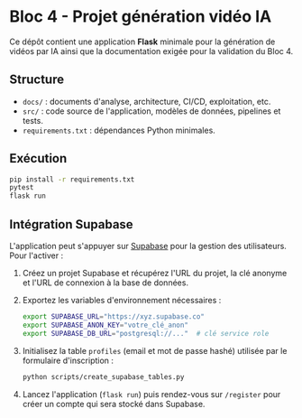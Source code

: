 # Bloc 4 - Projet génération vidéo IA

Ce dépôt contient une application **Flask** minimale pour la génération de vidéos par IA ainsi que la documentation exigée pour la validation du Bloc 4.

## Structure
- `docs/` : documents d'analyse, architecture, CI/CD, exploitation, etc.
- `src/` : code source de l'application, modèles de données, pipelines et tests.
- `requirements.txt` : dépendances Python minimales.

## Exécution
```bash
pip install -r requirements.txt
pytest
flask run
```

## Intégration Supabase

L'application peut s'appuyer sur [Supabase](https://supabase.com) pour la
gestion des utilisateurs. Pour l'activer :

1. Créez un projet Supabase et récupérez l'URL du projet, la clé anonyme
   et l'URL de connexion à la base de données.
2. Exportez les variables d'environnement nécessaires :

   ```bash
   export SUPABASE_URL="https://xyz.supabase.co"
   export SUPABASE_ANON_KEY="votre_clé_anon"
   export SUPABASE_DB_URL="postgresql://..."  # clé service role
   ```

3. Initialisez la table `profiles` (email et mot de passe hashé) utilisée par le formulaire
   d'inscription :

   ```bash
   python scripts/create_supabase_tables.py
   ```

4. Lancez l'application (`flask run`) puis rendez-vous sur `/register`
   pour créer un compte qui sera stocké dans Supabase.
